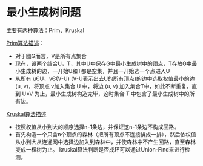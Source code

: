 # 最小生成树问题
主要有两种算法：Prim、Kruskal

[Prim算法描述](https://zhuanlan.zhihu.com/p/57303647)：
+ 对于图G而言，V是所有点集合
+ 现在，设两个结合U，T，其中U中保存G中最小生成树中的顶点，T存放G中最小生成树的边，一开始U和T都是空集，并且一开始选一个点进入U
+ 从所有 uЄU，vЄ(V-U) (V-U表示出去U的所有顶点)的边中选取权值最小的边 (u, v)，将顶点 v加入集合 U 中，将边 (u, v) 加入集合T中，如此不断重复，直到 U=V 为止，最小生成树构造完毕，这时集合 T 中包含了最小生成树中的所有边。

[Kruskal算法描述](https://zhuanlan.zhihu.com/p/57303618)
+ 按照权值从小到大的顺序选择n-1条边，并保证这n-1条边不构成回路。
+ 首先构造一个只含n个顶点的森林（把所有顶点不连接排成一排），然后依权值从小到大从连通网中选择边加入到森林中，并使森林中不产生回路，直至森林变成一棵树为止。
kruskal算法判断是否成环可以通过Union-Find来进行检测。